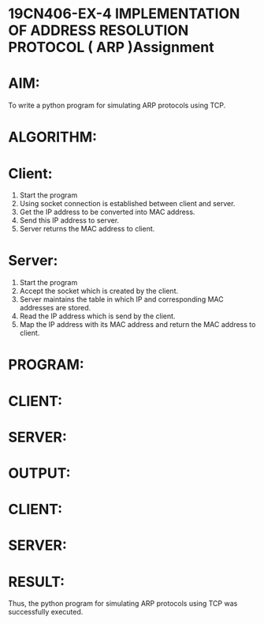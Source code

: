 # 19CN406-EX-4 IMPLEMENTATION OF ADDRESS RESOLUTION PROTOCOL ( ARP )Assignment
# AIM:
To write a python program for simulating ARP protocols using TCP.
# ALGORITHM:
# Client:
1. Start the program
2. Using socket connection is established between client and server.
3. Get the IP address to be converted into MAC address.
4. Send this IP address to server.
5. Server returns the MAC address to client.
# Server:
1. Start the program
2. Accept the socket which is created by the client.
3. Server maintains the table in which IP and corresponding MAC addresses are
stored.
4. Read the IP address which is send by the client.
5. Map the IP address with its MAC address and return the MAC address to client.
# PROGRAM:
# CLIENT:

# SERVER:

# OUTPUT:
# CLIENT:

# SERVER:

# RESULT:
Thus, the python program for simulating ARP protocols using TCP was successfully 
executed.
